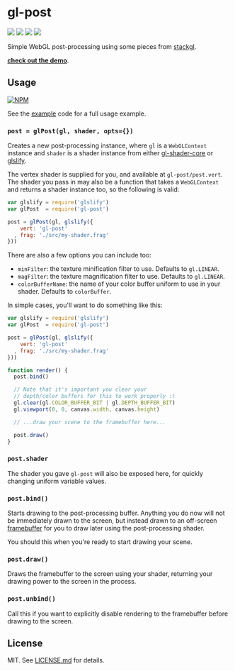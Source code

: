 # gl-post
![](http://img.shields.io/badge/stability-experimental-orange.svg?style=flat)
![](http://img.shields.io/npm/v/gl-post.svg?style=flat)
![](http://img.shields.io/npm/dm/gl-post.svg?style=flat)
![](http://img.shields.io/npm/l/gl-post.svg?style=flat)

Simple WebGL post-processing using some pieces from [stackgl](http://stack.gl/).

**[check out the demo](http://stack.gl/gl-post)**.

## Usage

[![NPM](https://nodei.co/npm/gl-post.png)](https://nodei.co/npm/gl-post/)

See the [example](example) code for a full usage example.

### `post = glPost(gl, shader, opts={})`

Creates a new post-processing instance, where `gl` is a `WebGLContext` instance
and `shader` is a shader instance from either
[gl-shader-core](http://github.com/mikolalysenko/gl-shader-core) or
[glslify](http://github.com/stackgl/glslify).

The vertex shader is supplied for you, and available at `gl-post/post.vert`.
The shader you pass in may also be a function that takes a `WebGLContext` and
returns a shader instance too, so the following is valid:

``` javascript
var glslify = require('glslify')
var glPost  = require('gl-post')

post = glPost(gl, glslify({
    vert: 'gl-post'
  , frag: './src/my-shader.frag'
}))
```

There are also a few options you can include too:

* `minFilter`: the texture minification filter to use. Defaults to `gl.LINEAR`.
* `magFilter`: the texture magnification filter to use. Defaults to `gl.LINEAR`.
* `colorBufferName`: the name of your color buffer uniform to use in your
  shader. Defaults to `colorBuffer`.

In simple cases, you'll want to do something like this:

``` javascript
var glslify = require('glslify')
var glPost  = require('gl-post')

post = glPost(gl, glslify({
    vert: 'gl-post'
  , frag: './src/my-shader.frag'
}))

function render() {
  post.bind()

  // Note that it's important you clear your
  // depth/color buffers for this to work properly :)
  gl.clear(gl.COLOR_BUFFER_BIT | gl.DEPTH_BUFFER_BIT)
  gl.viewport(0, 0, canvas.width, canvas.height)

  // ...draw your scene to the framebuffer here...

  post.draw()
}
```

### `post.shader`

The shader you gave `gl-post` will also be exposed here, for quickly changing
uniform variable values.

### `post.bind()`

Starts drawing to the post-processing buffer. Anything you do now will not be
immediately drawn to the screen, but instead drawn to an off-screen
[framebuffer](http://github.com/stackgl/gl-fbo) for you to draw later using
the post-processing shader.

You should this when you're ready to start drawing your scene.

### `post.draw()`

Draws the framebuffer to the screen using your shader, returning your drawing
power to the screen in the process.

### `post.unbind()`

Call this if you want to explicitly disable rendering to the framebuffer before
drawing to the screen.

## License

MIT. See [LICENSE.md](http://github.com/stackgl/gl-post/blob/master/LICENSE.md) for details.
